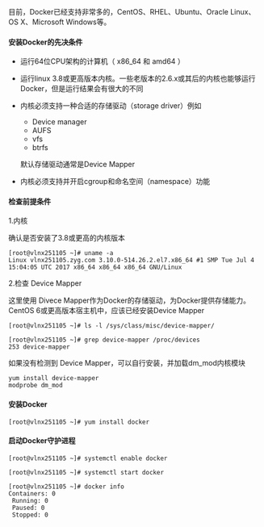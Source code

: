 目前，Docker已经支持非常多的，CentOS、RHEL、Ubuntu、Oracle Linux、OS X、Microsoft Windows等。


#### 安装Docker的先决条件

* 运行64位CPU架构的计算机（ x86_64 和 amd64 ）
* 运行linux 3.8或更高版本内核。一些老版本的2.6.x或其后的内核也能够运行Docker，但是运行结果会有很大的不同
* 内核必须支持一种合适的存储驱动（storage driver）例如

     * Device manager
     * AUFS
     * vfs
     * btrfs
     
     默认存储驱动通常是Device Mapper
            
* 内核必须支持并开启cgroup和命名空间（namespace）功能

 

#### 检查前提条件

1.内核 

确认是否安装了3.8或更高的内核版本

```
[root@vlnx251105 ~]# uname -a
Linux vlnx251105.zyg.com 3.10.0-514.26.2.el7.x86_64 #1 SMP Tue Jul 4 15:04:05 UTC 2017 x86_64 x86_64 x86_64 GNU/Linux
```
  


2.检查 Device Mapper

这里使用 Divece Mapper作为Docker的存储驱动，为Docker提供存储能力。CentOS 6或更高版本宿主机中，应该已经安装Device Mapper


```
[root@vlnx251105 ~]# ls -l /sys/class/misc/device-mapper/

[root@vlnx251105 ~]# grep device-mapper /proc/devices 
253 device-mapper
```
  

如果没有检测到 Device Mapper，可以自行安装，并加载dm_mod内核模块


```
yum install device-mapper
modprobe dm_mod
```


#### 安装Docker

```
[root@vlnx251105 ~]# yum install docker
```
  


#### 启动Docker守护进程

```
[root@vlnx251105 ~]# systemctl enable docker

[root@vlnx251105 ~]# systemctl start docker

[root@vlnx251105 ~]# docker info
Containers: 0
 Running: 0
 Paused: 0
 Stopped: 0
```



